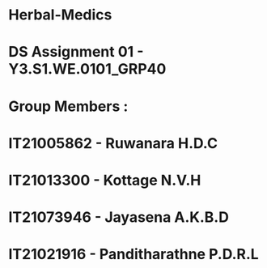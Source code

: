# Herbal-Medics
# DS Assignment 01 - Y3.S1.WE.0101_GRP40
# <B>Group Members</B> : 

# IT21005862 - Ruwanara H.D.C
# IT21013300 - Kottage N.V.H
# IT21073946 - Jayasena A.K.B.D
# IT21021916 - Panditharathne P.D.R.L
# 
